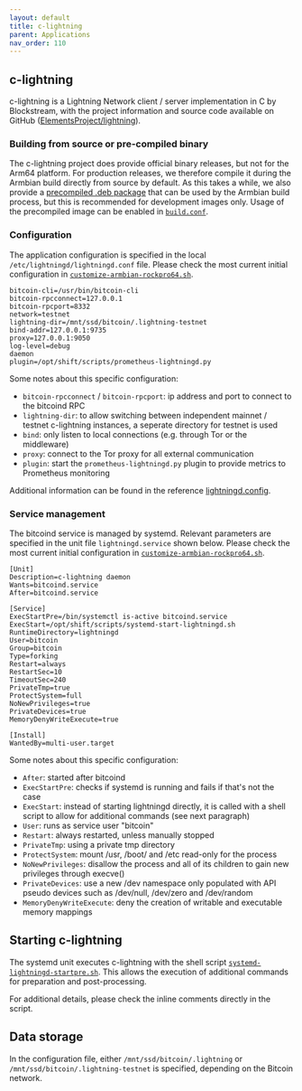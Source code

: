 ```yaml
---
layout: default
title: c-lightning
parent: Applications
nav_order: 110
---
```

## c-lightning

c-lightning is a Lightning Network client / server implementation in C by Blockstream, with the project information and source code available on GitHub ([ElementsProject/lightning](https://github.com/ElementsProject/lightning)).

### Building from source or pre-compiled binary

The c-lightning project does provide official binary releases, but not for the Arm64 platform.
For production releases, we therefore compile it during the Armbian build directly from source by default.
As this takes a while, we also provide a [precompiled .deb package](https://github.com/digitalbitbox/bitbox-base-deps) that can be used by the Armbian build process, but this is recommended for development images only.
Usage of the precompiled image can be enabled in [`build.conf`](https://github.com/digitalbitbox/bitbox-base/blob/master/armbian/base/build.conf).

### Configuration

The application configuration is specified in the local `/etc/lightningd/lightningd.conf` file. Please check the most current initial configuration in [`customize-armbian-rockpro64.sh`](https://github.com/digitalbitbox/bitbox-base/blob/master/armbian/base/customize-armbian-rockpro64.sh).

```
bitcoin-cli=/usr/bin/bitcoin-cli
bitcoin-rpcconnect=127.0.0.1
bitcoin-rpcport=8332
network=testnet
lightning-dir=/mnt/ssd/bitcoin/.lightning-testnet
bind-addr=127.0.0.1:9735
proxy=127.0.0.1:9050
log-level=debug
daemon
plugin=/opt/shift/scripts/prometheus-lightningd.py
```

Some notes about this specific configuration:

* `bitcoin-rpcconnect` / `bitcoin-rpcport`: ip address and port to connect to the bitcoind RPC
* `lightning-dir`: to allow switching between independent mainnet / testnet c-lightning instances, a seperate directory for testnet is used
* `bind`: only listen to local connections (e.g. through Tor or the middleware)
* `proxy`: connect to the Tor proxy for all external communication
* `plugin`: start the `prometheus-lightningd.py` plugin to provide metrics to Prometheus monitoring

Additional information can be found in the reference [lightningd.config](https://github.com/ElementsProject/lightning/blob/master/doc/lightningd-config.5.txt).

### Service management

The bitcoind service is managed by systemd. Relevant parameters are specified in the unit file `lightningd.service` shown below.
Please check the most current initial configuration in [`customize-armbian-rockpro64.sh`](https://github.com/digitalbitbox/bitbox-base/blob/master/armbian/base/customize-armbian-rockpro64.sh).

```
[Unit]
Description=c-lightning daemon
Wants=bitcoind.service
After=bitcoind.service

[Service]
ExecStartPre=/bin/systemctl is-active bitcoind.service
ExecStart=/opt/shift/scripts/systemd-start-lightningd.sh
RuntimeDirectory=lightningd
User=bitcoin
Group=bitcoin
Type=forking
Restart=always
RestartSec=10
TimeoutSec=240
PrivateTmp=true
ProtectSystem=full
NoNewPrivileges=true
PrivateDevices=true
MemoryDenyWriteExecute=true

[Install]
WantedBy=multi-user.target
```

Some notes about this specific configuration:

* `After`: started after bitcoind
* `ExecStartPre`: checks if systemd is running and fails if that's not the case
* `ExecStart`: instead of starting lightningd directly, it is called with a shell script to allow for additional commands (see next paragraph)
* `User`: runs as service user "bitcoin"
* `Restart`: always restarted, unless manually stopped
* `PrivateTmp`: using a private tmp directory
* `ProtectSystem`: mount /usr, /boot/ and /etc read-only for the process
* `NoNewPrivileges`: disallow the process and all of its children to gain new privileges through execve()
* `PrivateDevices`: use a new /dev namespace only populated with API pseudo devices such as /dev/null, /dev/zero and /dev/random
* `MemoryDenyWriteExecute`: deny the creation of writable and executable memory mappings

## Starting c-lightning

The systemd unit executes c-lightning with the shell script [`systemd-lightningd-startpre.sh`](https://github.com/digitalbitbox/bitbox-base/blob/master/armbian/base/scripts/systemd-lightningd-startpre.sh). This allows the execution of additional commands for preparation and post-processing.

For additional details, please check the inline comments directly in the script.

## Data storage

In the configuration file, either `/mnt/ssd/bitcoin/.lightning` or `/mnt/ssd/bitcoin/.lightning-testnet` is specified, depending on the Bitcoin network.

